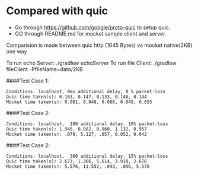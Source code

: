 # Compared with quic

+ Go through https://github.com/google/proto-quic to setup quic.
+ GO through README.md for mocket sample client and server.

Comparision is made between quic http (1645 Bytes) vs mocket native(2KB) one way

To run echo Server: ./gradlew echoServer
To run file Client: ./gradlew fileClient -PfileName=data/2KB

####Test Case 1:

    Conditions: localhost, 0ms additional delay, 0 % packet-loss
    Quic time taken(s): 0.163, 0.147, 0.133, 0.140, 0.144
    Mocket time taken(s): 0.081, 0.048, 0.080, 0.049, 0.055

####Test Case 2:

    Conditions: localhost,  100 additional delay, 10% packet-loss
    Quic time taken(s): 1.345, 0.982, 0.960, 1.132, 0.957
    Mocket time taken(s): .079, 5.127, .057, 0.052, 0.042

####Test Case 2:

    Conditions: localhost,  300 additional delay, 15% packet-loss
    Quic time taken(s): 2.673, 1.366, 5.614, 3.910, 2.676
    Mocket time taken(s): 5.576, 11.552, .043, .056, 5.576
